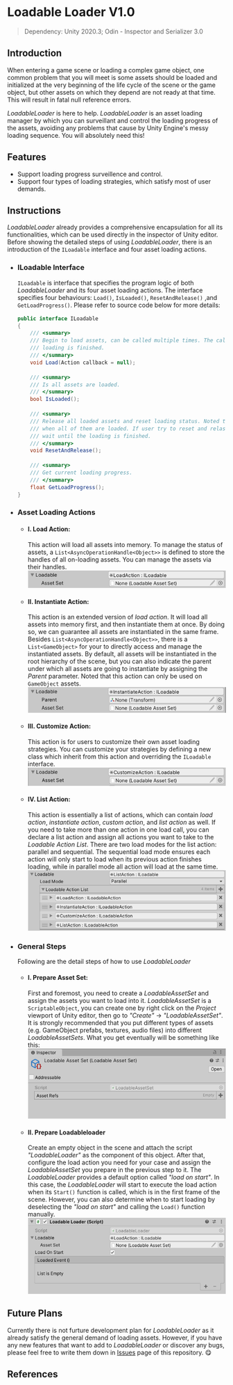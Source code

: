 # Loadable Loader V1.0

> Dependency: Unity 2020.3; Odin - Inspector and Serializer 3.0

## Introduction

When entering a game scene or loading a complex game object, one common problem that you will meet is some assets should be loaded and initialized at the very beginning of the life cycle of the scene or the game object, but other assets on which they depend are not ready at that time. This will result in fatal null reference errors.

*LoadableLoader* is here to help. *LoadableLoader* is an asset loading manager by which you can surveillant and control the loading progress of the assets, avoiding any problems that cause by Unity Engine's messy loading sequence. You will absolutely need this! 



## Features
- Support loading progress surveillence and control.
- Support four types of loading strategies, which satisfy most of user demands.



## Instructions
*LoadableLoader* already provides a comprehensive encapsulation for all its functionalities, which can be used directly in the inspector of Unity editor. Before showing the detailed steps of using *LoadableLoader*, there is an introduction of the `ILoadable` interface and four asset loading actions.

+ ### ILoadable Interface
  `ILoadable` is interface that specifies the program logic of both *LoadableLoader* and its four asset loading actions. The interface specifies four behaviours: `Load()`, `IsLoaded()`, `ResetAndRelease()` ,and `GetLoadProgress()`. Please refer to source code below for more details:

  ```csharp
  public interface ILoadable
  {
      /// <summary>
      /// Begin to load assets, can be called multiple times. The callback will be executed when the 
      /// loading is finished.
      /// </summary>
      void Load(Action callback = null);

      /// <summary>
      /// Is all assets are loaded.
      /// </summary>
      bool IsLoaded();

      /// <summary>
      /// Release all loaded assets and reset loading status. Noted that assets will only be released
      /// when all of them are loaded. If user try to reset and relase during loading, the function
      /// wait until the loading is finished.
      /// </summary>
      void ResetAndRelease();

      /// <summary>
      /// Get current loading progress.
      /// </summary>
      float GetLoadProgress();
  }
  ```

+ ### Asset Loading Actions
  + #### I. Load Action:
    This action will load all assets into memory. To manage the status of assets, a `List<AsyncOperationHandle<Object>>` is defined to store the handles of all on-loading assets. You can manage the assets via their handles.
    ![LoadAction](Images/LoadAction.png)

  + #### II. Instantiate Action:
    This action is an extended version of *load action*. It will load all assets into memory first, and then instantiate them at once. By doing so, we can guarantee all assets are instantiated in the same frame. Besides `List<AsyncOperationHandle<Object>>`, there is a `List<GameObject>` for your to directly access and manage the instantiated assets. By default, all assets will be instantiated in the root hierarchy of the scene, but you can also indicate the parent under which all assets are going to instantiate by assigning the *Parent* parameter. Noted that this action can only be used on `GameObject` assets.
    ![InstantiateAction](Images/InstantiateAction.png)

  + #### III. Customize Action:
    This action is for users to customize their own asset loading strategies. You can customize your strategies by defining a new class which inherit from this action and overriding the `ILoadable` interface.
    ![CustomizeAction](Images/CustomizeAction.png)

  + #### IV. List Action:
    This action is essentially a list of actions, which can contain *load action*, *instantiate action*, *custom action*, and *list action* as well. If you need to take more than one action in one load call, you can declare a list action and assign all actions you want to take to the *Loadable Action List*. There are two load modes for the list action: parallel and sequential. The sequential load mode ensures each action will only start to load when its previous action finishes loading, while in parallel mode all action will load at the same time.
    ![ListAction](Images/ListAction.png)

+ ### General Steps
  Following are the detail steps of how to use *LoadableLoader*
  + #### I. Prepare Asset Set:
    First and foremost, you need to create a *LoadableAssetSet* and assign the assets you want to load into it. *LoadableAssetSet* is a `ScriptableObject`, you can create one by right click on the *Project* viewport of Unity editor, then go to *"Create"* -> *"LoadableAssetSet"*. It is strongly recommended that you put different types of assets (e.g. GameObject prefabs, textures, audio files) into different *LoadableAssetSets*. What you get eventually will be something like this:
    ![LoadableAssetSet](Images/LoadableAssetSet.png)

  + #### II. Prepare Loadableloader
    Create an empty object in the scene and attach the script *"LoadableLoader"* as the component of this object. After that, configure the load action you need for your case and assign the *LoadableAssetSet* you prepare in the previous step to it. The *LoadableLoader* provides a default option called *"load on start"*. In this case, the *LoadableLoader* will start to execute the load action when its `Start()` function is called, which is in the first frame of the scene. However, you can also determine when to start loading by deselecting the *"load on start"* and calling the `Load()` function manually.
    ![LoadableLoader](Images/LoadableLoader.png)



## Future Plans
Currently there is not furture development plan for *LoadableLoader* as it already satisfy the general demand of loading assets. However, if you have any new features that want to add to *LoadableLoader* or discover any bugs, please feel free to write them down in [Issues](https://github.com/WaterFriend/LoadableLoader/issues) page of this repository.  :yum:



## References
